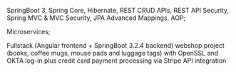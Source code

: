 SpringBoot 3, Spring Core, Hibernate, REST CRUD APIs, REST API Security, Spring MVC & MVC Security, JPA Advanced Mappings, AOP;

Microservices;

Fullstack (Angular frontend + SpringBoot 3.2.4 backend) webshop project (books, coffee mugs, mouse pads and luggage tags) with OpenSSL and OKTA log-in plus credit card payment processing via Stripe API integration
